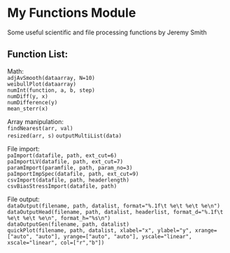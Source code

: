 # My Functions Module

Some useful scientific and file processing functions by Jeremy Smith

Function List:
--------------

Math:  
`adjAvSmooth(dataarray, N=10)`  
`weibullPlot(dataarray)`  
`numInt(function, a, b, step)`  
`numDiff(y, x)`  
`numDifference(y)`  
`mean_sterr(x)  `  

Array manipulation:  
`findNearest(arr, val)`  
`resized(arr, s)`
`outputMultiList(data)`  

File import:  
`paImport(datafile, path, ext_cut=6)`  
`paImportLV(datafile, path, ext_cut=7)`  
`paramImport(paramfile, path, param_no=3)`  
`paImportImpSpec(datafile, path, ext_cut=9)`  
`csvImport(datafile, path, headerlength)`  
`csvBiasStressImport(datafile, path)`  

File output:  
`dataOutput(filename, path, datalist, format="%.1f\t %e\t %e\t %e\n")`  
`dataOutputHead(filename, path, datalist, headerlist, format_d="%.1f\t %e\t %e\t %e\n", format_h="%s\n")`  
`dataOutputGen(filename, path, datalist)`  
`quickPlot(filename, path, datalist, xlabel="x", ylabel="y", xrange=["auto", "auto"], yrange=["auto", "auto"], yscale="linear", xscale="linear", col=["r","b"])`  

